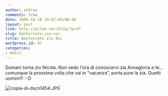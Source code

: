 ```yaml
---
author: andrea
comments: true
date: 2006-10-18 19:07:05+00:00
layout: post
link: http://pilde.net/blog/?p=47
slug: bentornato-zio-nic
title: Bentornato zio Nic
wordpress_id: 47
categories:
- Amici
---
```


Domani torna zio Nicola. Non vedo l'ora di conoscervi zia Annagloria e te... comunque la prossima volta che vai in "vacanza", porta pure la zia. Quetti uomini!!! :-D

![copia-di-dscn1454.JPG]({{baseurl}}/uploads/2006/10/copia-di-dscn1454.JPG)



